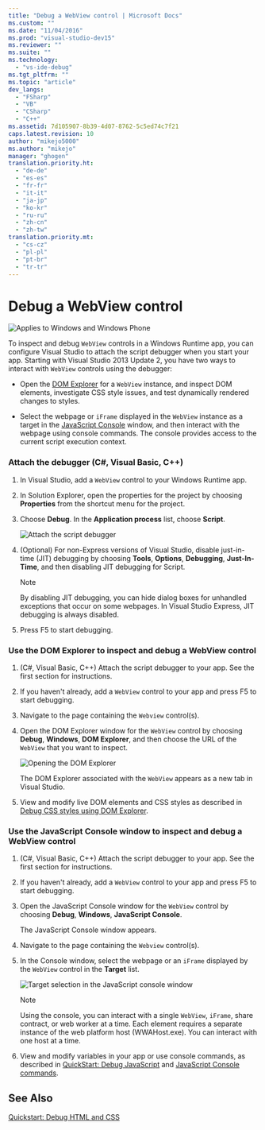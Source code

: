 ```yaml
---
title: "Debug a WebView control | Microsoft Docs"
ms.custom: ""
ms.date: "11/04/2016"
ms.prod: "visual-studio-dev15"
ms.reviewer: ""
ms.suite: ""
ms.technology: 
  - "vs-ide-debug"
ms.tgt_pltfrm: ""
ms.topic: "article"
dev_langs: 
  - "FSharp"
  - "VB"
  - "CSharp"
  - "C++"
ms.assetid: 7d105907-8b39-4d07-8762-5c5ed74c7f21
caps.latest.revision: 10
author: "mikejo5000"
ms.author: "mikejo"
manager: "ghogen"
translation.priority.ht: 
  - "de-de"
  - "es-es"
  - "fr-fr"
  - "it-it"
  - "ja-jp"
  - "ko-kr"
  - "ru-ru"
  - "zh-cn"
  - "zh-tw"
translation.priority.mt: 
  - "cs-cz"
  - "pl-pl"
  - "pt-br"
  - "tr-tr"
---
```

# Debug a WebView control
![Applies to Windows and Windows Phone](../debugger/media/windows_and_phone_content.png "windows_and_phone_content")  
  
 To inspect and debug `WebView` controls in a Windows Runtime app, you can configure Visual Studio to attach the script debugger when you start your app. Starting with Visual Studio 2013 Update 2, you have two ways to interact with `WebView` controls using the debugger:  
  
-   Open the [DOM Explorer](../debugger/quickstart-debug-html-and-css.md) for a `WebView` instance, and inspect DOM elements, investigate CSS style issues, and test dynamically rendered changes to styles.  
  
-   Select the webpage or `iFrame` displayed in the `WebView` instance as a target in the [JavaScript Console](../debugger/javascript-console-commands.md) window, and then interact with the webpage using console commands. The console provides access to the current script execution context.  
  
### Attach the debugger (C#, Visual Basic, C++)  
  
1.  In Visual Studio, add a `WebView` control to your Windows Runtime app.  
  
2.  In Solution Explorer, open the properties for the project by choosing **Properties** from the shortcut menu for the project.  
  
3.  Choose **Debug**. In the **Application process** list, choose **Script**.  
  
     ![Attach the script debugger](../debugger/media/js_dom_webview_script_debugger.png "JS_DOM_WebView_Script_Debugger")  
  
4.  (Optional) For non-Express versions of Visual Studio, disable just-in-time (JIT) debugging by choosing **Tools**, **Options**, **Debugging**, **Just-In-Time**, and then disabling JIT debugging for Script.  
  
    > [!NOTE]
    >  By disabling JIT debugging, you can hide dialog boxes for unhandled exceptions that occur on some webpages. In Visual Studio Express, JIT debugging is always disabled.  
  
5.  Press F5 to start debugging.  
  
### Use the DOM Explorer to inspect and debug a WebView control  
  
1.  (C#, Visual Basic, C++) Attach the script debugger to your app. See the first section for instructions.  
  
2.  If you haven't already, add a `WebView` control to your app and press F5 to start debugging.  
  
3.  Navigate to the page containing the `Webview` control(s).  
  
4.  Open the DOM Explorer window for the `WebView` control by choosing **Debug**, **Windows**, **DOM Explorer**, and then choose the URL of the `WebView` that you want to inspect.  
  
     ![Opening the DOM Explorer](../debugger/media/js_dom_webview.png "JS_DOM_WebView")  
  
     The DOM Explorer associated with the `WebView` appears as a new tab in Visual Studio.  
  
5.  View and modify live DOM elements and CSS styles as described in [Debug CSS styles using DOM Explorer](../debugger/debug-css-styles-using-dom-explorer.md).  
  
### Use the JavaScript Console window to inspect and debug a WebView control  
  
1.  (C#, Visual Basic, C++) Attach the script debugger to your app. See the first section for instructions.  
  
2.  If you haven't already, add a `WebView` control to your app and press F5 to start debugging.  
  
3.  Open the JavaScript Console window for the `WebView` control by choosing **Debug**, **Windows**, **JavaScript Console**.  
  
     The JavaScript Console window appears.  
  
4.  Navigate to the page containing the `Webview` control(s).  
  
5.  In the Console window, select the webpage or an `iFrame` displayed by the `WebView` control in the **Target** list.  
  
     ![Target selection in the JavaScript console window](../debugger/media/js_console_target.png "JS_Console_Target")  
  
    > [!NOTE]
    >  Using the console, you can interact with a single `WebView`, `iFrame`, share contract, or web worker at a time. Each element requires a separate instance of the web platform host (WWAHost.exe). You can interact with one host at a time.  
  
6.  View and modify variables in your app or use console commands, as described in [QuickStart: Debug JavaScript](../debugger/quickstart-debug-javascript-using-the-console.md) and [JavaScript Console commands](../debugger/javascript-console-commands.md).  
  
## See Also  
 [Quickstart: Debug HTML and CSS](../debugger/quickstart-debug-html-and-css.md)
